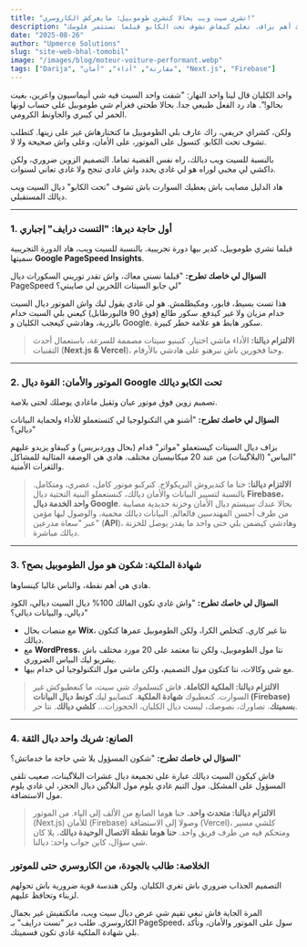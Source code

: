 ```yaml
---
title: "تشري سيت ويب بحالا كتشري طوموبيل: مايغركش الكاروسري!"
description: "التصميم والأنيماسيون كيجذبو العين، ولكن الأداء، الأمان، والملكية ديال السيت ويب ديالك أهم بزاف. تعلم كيفاش تشوف تحت الكابو قبلما تستثمر فلوسك."
date: "2025-08-26"
author: "Upmerce Solutions"
slug: "site-web-bhal-tomobil"
image: "/images/blog/moteur-voiture-performant.webp"
tags: ["Darija", "مقارنة", "أداء", "أمان", "Next.js", "Firebase"]
---
```


واحد الكليان قال لينا واحد النهار: "شفت واحد السيت فيه شي أنيماسيون واعرين، بغيت بحالو!". هاد رد الفعل طبيعي جدا. بحالا طحتي فغرام شي طوموبيل على حساب لونها الحمر لي كيبري والجاونط الكرومي.

ولكن، كشراي حريفي، راك عارف بلي الطوموبيل ما كتختارهاش غير على زينها. كتطلب تشوف تحت الكابو. كتسول على الموتور، على الأمان، وعلى واش صحيحة ولا لا.

بالنسبة للسيت ويب ديالك، راه نفس القضية تماما. التصميم الزوين ضروري، ولكن داكشي لي مخبي لوراه هو لي غادي يحدد واش غادي تنجح ولا غادي تعاني لسنوات.

هاد الدليل مصايب باش يعطيك السوارت باش تشوف "تحت الكابو" ديال السيت ويب ديالك المستقبلي.



---

### **1. أول حاجة ديرها: "التست درايف" إجباري**

قبلما تشري طوموبيل، كدير بيها دورة تجريبية. بالنسبة للسيت ويب، هاد الدورة التجريبية سميتها **Google PageSpeed Insights**.

**السؤال لي خاصك تطرح:** "قبلما نسني معاك، واش تقدر توريني السكورات ديال PageSpeed لي جابو السيتات اللخرين لي صايبتي؟"

هذا تست بسيط، فابور، ومكيظلمش. هو لي غادي يقول ليك واش الموتور ديال السيت خدام مزيان ولا غير كيدفع. سكور طالع (فوق 90 فالبورطابل) كيعني بلي السيت خدام بالزربة، وهادشي كيعجب الكليان و Google. سكور هابط هو علامة خطر كبيرة.

> **الالتزام ديالنا:** الأداء ماشي اختيار. كنبنيو سيتات مصممة للسرعة، باستعمال أحدث التقنيات (**Next.js & Vercel**)، وحنا فخورين باش نبرهنو على هادشي بالأرقام.

---

### **2. الموتور والأمان: القوة ديال Google تحت الكابو ديالك**

تصميم زوين فوق موتور عيان وثقيل ماغادي يوصلك لحتى بلاصة.

**السؤال لي خاصك تطرح:** "أشنو هي التكنولوجيا لي كتستعملو للأداء ولحماية البيانات ديالي؟"

بزاف ديال السيتات كيستعملو "مواتر" قدام (بحال ووردبريس) و كيبقاو يزيدو عليهم "البياس" (البلاگينات) من عند 20 ميكانيسيان مختلف. هادي هي الوصفة المثالية للمشاكل والثغرات الأمنية.

> **الالتزام ديالنا:** حنا ما كنديروش البريكولاج. كنركبو موتور كامل، عصري، ومتكامل. بالنسبة لتسيير البيانات والأمان ديالك، كنستعملو البنية التحتية ديال **Firebase، واحد الخدمة ديال Google**. بحالا عندك سيستم ديال الأمان وخزنة حديدية مصايبة من طرف أحسن المهندسين فالعالم. البيانات ديالك محمية، والوصول ليها مؤمن عبر "سعاة مدرعين" (**API**)، وهادشي كيضمن بلي حتى واحد ما يقدر يوصل للخزنة ديالك مباشرة.

---

### **3. شهادة الملكية: شكون هو مول الطوموبيل بصح؟**

هادي هي أهم نقطة، والناس غالبا كينساوها.

**السؤال لي خاصك تطرح:** "واش غادي نكون المالك 100% ديال السيت ديالي، الكود ديالي، والبيانات ديالي؟"

* مع منصات بحال **Wix**، نتا غير كاري. كتخلص الكرا، ولكن الطوموبيل عمرها كتكون ديالك.
* مع **WordPress**، نتا مول الطوموبيل، ولكن نتا معتمد على 20 مورد مختلف باش يشريو ليك البياس الضروري.
* مع شي وكالات، نتا كتكون مول التصميم، ولكن ماشي مول التكنولوجيا لي خدام بيها.

> **الالتزام ديالنا: الملكية الكاملة.** فاش كنسلموك شي سيت، ما كنعطيوكش غير السوارت. كنعطيوك **شهادة الملكية**. كنصايبو ليك **كونط ديال البيانات (Firebase) بسميتك**. تصاورك، نصوصك، ليست ديال الكليان، الحجوزات... **كلشي ديالك**. نتا حر.

---

### **4. الصانع: شريك واحد ديال الثقة**

**السؤال لي خاصك تطرح:** "شكون المسؤول يلا شي حاجة ما خدماتش؟"

فاش كيكون السيت ديالك عبارة على تجميعة ديال عشرات البلاگينات، صعيب تلقى المسؤول على المشكل. مول التيم غادي يلوم مول البلاگين ديال الحجز، لي غادي يلوم مول الاستضافة.

> **الالتزام ديالنا: متحدث واحد.** حنا هوما الصانع من الألف إلى الياء. من الموتور (Next.js) للأمان (Firebase) وصولا إلى الاستضافة (Vercel)، كلشي مسير ومتحكم فيه من طرف فريق واحد. **حنا هوما نقطة الاتصال الوحيدة ديالك.** يلا كان شي سؤال، كاين جواب واحد: ديالنا.

### **الخلاصة: طالب بالجودة، من الكاروسري حتى للموتور**

التصميم الجذاب ضروري باش تغري الكليان. ولكن هندسة قوية ضرورية باش تحولهم لزبناء وتحافظ عليهم.

المرة الجاية فاش تبغي تقيم شي عرض ديال سيت ويب، ماتكتفيش غير بجمال الكاروسري. طلب دير "تست درايف" بـ PageSpeed، سول على الموتور والأمان، وتأكد بلي شهادة الملكية غادي تكون فسميتك.